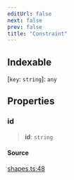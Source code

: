 ```yaml
---
editUrl: false
next: false
prev: false
title: "Constraint"
---
```


## Indexable

 \[`key`: `string`\]: `any`

## Properties

### id

> **id**: `string`

#### Source

[shapes.ts:48](https://github.com/dgmjs/dgmjs/blob/6298c851d69b83f472385d1ebb3c937ddb56985d/packages/core/src/shapes.ts#L48)
